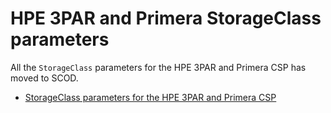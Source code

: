 # HPE 3PAR and Primera StorageClass parameters
All the `StorageClass` parameters for the HPE 3PAR and Primera CSP has moved to SCOD.

* [StorageClass parameters for the HPE 3PAR and Primera CSP](https://scod.hpedev.io/container_storage_provider/hpe_3par_primera/index.html#storageclass_parameters)
